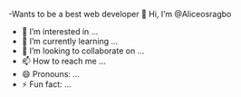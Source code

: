 -Wants to be a best web developer
👋 Hi, I’m @Aliceosragbo
- 👀 I’m interested in ...
- 🌱 I’m currently learning ...
- 💞️ I’m looking to collaborate on ...
- 📫 How to reach me ...
- 😄 Pronouns: ...
- ⚡ Fun fact: ...

<!---
Aliceosragbo/Aliceosragbo is a ✨ special ✨ repository because its `README.md` (this file) appears on your GitHub profile.
You can click the Preview link to take a look at your changes.
--->
